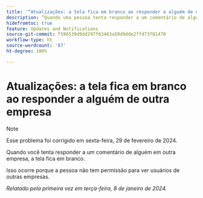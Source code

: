 ```yaml
---
title: '“Atualizações: a tela fica em branco ao responder a alguém de outra empresa”'
description: “Quando uma pessoa tenta responder a um comentário de alguém em outra empresa, a tela fica em branco.”
hidefromtoc: true
feature: Updates and Notifications
source-git-commit: f596539d9dd297f63463a50d9dde2ffd73f81470
workflow-type: ht
source-wordcount: '87'
ht-degree: 100%

---
```



# Atualizações: a tela fica em branco ao responder a alguém de outra empresa

>[!NOTE]
>
>Esse problema foi corrigido em sexta-feira, 29 de fevereiro de 2024.

Quando você tenta responder a um comentário de alguém em outra empresa, a tela fica em branco.

Isso ocorre porque a pessoa não tem permissão para ver usuários de outras empresas.

_Relatado pela primeira vez em terça-feira, 8 de janeiro de 2024._

